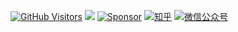 [![GitHub Visitors](https://visitor-badge.glitch.me/badge?page_id=JiauZhang)](https://github.com/JiauZhang)
[![](https://img.shields.io/github/stars/jiauzhang)](https://github.com/JiauZhang)
[![Sponsor](https://img.shields.io/badge/❤️-Sponsor-color=brightgreen)](./sponsor.md)
[![知乎](https://img.shields.io/badge/zhihu-%E7%9F%A5%E4%B9%8E-blue&color=brightgreen)](https://www.zhihu.com/people/JiauZhang)
[![微信公众号](https://img.shields.io/badge/wechat-%E5%85%AC%E4%BC%97%E5%8F%B7-blue&color=brightgreen)](https://mp.weixin.qq.com/s/hZ47wqCO9Xivf3egGhM-SQ)
